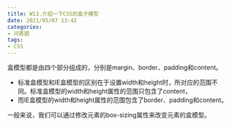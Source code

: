 ```yaml
---
title: W13.介绍一下CSS的盒子模型
date: 2021/05/07 13:42
categories: 
- 问答题
tags: 
- CSS
---
```


盒模型都是由四个部分组成的，分别是margin、border、padding和content。  
  
- 标准盒模型和IE盒模型的区别在于设置width和height时，所对应的范围不同。标准盒模型的width和height属性的范围只包含了content，
- 而IE盒模型的width和height属性的范围包含了border、padding和content。
  
一般来说，我们可以通过修改元素的box-sizing属性来改变元素的盒模型。 